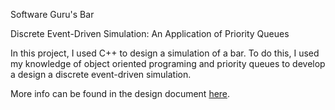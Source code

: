 Software Guru's Bar

Discrete Event-Driven Simulation: An Application of Priority Queues

In this project, I used C++ to design a simulation of a bar. To do this, I used my knowledge of object oriented programing and priority queues to develop a design a discrete event-driven simulation.

More info can be found in the design document <a href="https://github.com/cbates8/Freshman-Year-Projects/blob/master/CSCI%2061%20-%20Data%20Structures%20and%20Algorithms/Software%20Guru's%20Bar%20Project/Discrete%20Event-Driven%20Simulation%20with%20Priority%20Queues.pdf">here</a>.
